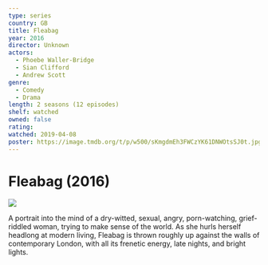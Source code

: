 ```yaml
---
type: series
country: GB
title: Fleabag
year: 2016
director: Unknown
actors:
  - Phoebe Waller-Bridge
  - Sian Clifford
  - Andrew Scott
genre:
  - Comedy
  - Drama
length: 2 seasons (12 episodes)
shelf: watched
owned: false
rating:
watched: 2019-04-08
poster: https://image.tmdb.org/t/p/w500/sKmgdmEh3FWCzYK61DNWOtsSJ0t.jpg
---
```


# Fleabag (2016)

![](https://image.tmdb.org/t/p/w500/sKmgdmEh3FWCzYK61DNWOtsSJ0t.jpg)

A portrait into the mind of a dry-witted, sexual, angry, porn-watching, grief-riddled woman, trying to make sense of the world. As she hurls herself headlong at modern living, Fleabag is thrown roughly up against the walls of contemporary London, with all its frenetic energy, late nights, and bright lights.